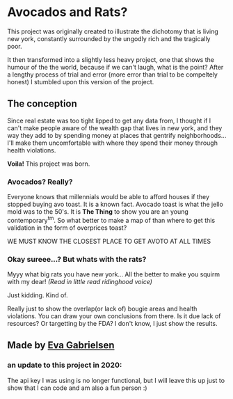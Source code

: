 Avocados and Rats?
=================

This project was originally created to illustrate the dichotomy that is living new york, constantly surrounded by the ungodly rich and the tragically poor. 


It then transformed into a slightly less heavy project, one that shows the humour of the the world, because if we can't laugh, what is the point? After a lengthy process of trial and error (more error than trial to be compeltely honest) I stumbled upon this version of the project. 

The conception
------------

Since real estate was too tight lipped to get any data from, I thought if I can't make people aware of the wealth gap that lives in new york, and they way they add to by spending money at places that gentrify neighborhoods... I'll make them uncomfortable with where they spend their money through health violations. 

**Voila!** This project was born.




### Avocados? Really?

Everyone knows that millennials would be able to afford houses if they stopped buying avo toast. It is a known fact. Avocado toast is  what the jello mold was to the 50's. It is **The Thing** to show you are an young contemporary<sup>tm</sup>. So what better to make a map of than where to get this validation in the form of overprices toast? 

WE MUST KNOW THE CLOSEST PLACE TO GET AVOTO AT ALL TIMES

### Okay sureee...? But whats with the rats?

Myyy what big rats you have new york... All the better to make you squirm with my dear!
*(Read in little read ridinghood voice)*

Just kidding. Kind of.

Really just to show the overlap(or lack of) bougie areas and health violations. You can draw your own conclusions from there. Is it due lack of resources? Or targetting by the FDA? I don't know, I just show the results.

Made by [Eva Gabrielsen](http://evagabrielsen.com)
-------------------


### an update to this project in 2020:
The api key I was using is no longer functional, but I will leave this up just to show that I can code and am also a fun person :) 


